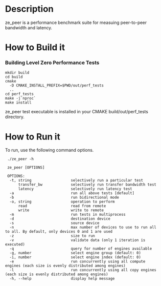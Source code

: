 # Description
ze_peer is a performance benchmark suite for measuing peer-to-peer bandwidth
and latency.

# How to Build it

### Building Level Zero Performance Tests

```
mkdir build
cd build
cmake
  -D CMAKE_INSTALL_PREFIX=$PWD/out/perf_tests
  ..
cd perf_tests
make -j`nproc`
make install
```

ze_peer test executable is installed in your CMAKE build/out/perf_tests directory.

# How to Run it
To run, use the following command options.
```
 ./ze_peer -h

 ze_peer [OPTIONS]

 OPTIONS:
  -t, string                  selectively run a particular test
      transfer_bw             selectively run transfer bandwidth test
      latency                 selectively run latency test
  -a                          run all above tests [default]
  -b                          run bidirectional mode
  -o, string                  operation to perform
      read                    read from remote
      write                   write to remote
  -m                          run tests in multiprocess
  -d                          destination device
  -s                          source device
  -n                          max number of devices to use to run all to all. By default, only devices 0 and 1 are used
  -z                          size to run
  -v                          validate data (only 1 iteration is executed)
  -q                          query for number of engines available
  -g, number                  select engine group (default: 0)
  -i, number                  select engine index (default: 0)
  -e                          run concurrently using all compute engines (each size is evenly distributed among engines)
  -l                          run concurrently using all copy engines (each size is evenly distributed among engines)
  -h, --help                  display help message
```

